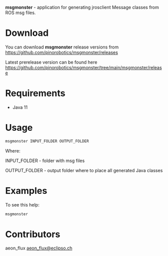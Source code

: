 **msgmonster** - application for generating jrosclient Message classes from ROS msg files.

# Download

You can download **msgmonster** release versions from <https://github.com/pinorobotics/msgmonster/releases>

Latest prerelease version can be found here <https://github.com/pinorobotics/msgmonster/tree/main/msgmonster/release>

# Requirements

- Java 11

# Usage

```bash
msgmonster INPUT_FOLDER OUTPUT_FOLDER
```

Where: 

INPUT_FOLDER - folder with msg files

OUTPUT_FOLDER - output folder where to place all generated Java classes

# Examples

To see this help:

``` bash
msgmonster
```

# Contributors

aeon_flux <aeon_flux@eclipso.ch>
